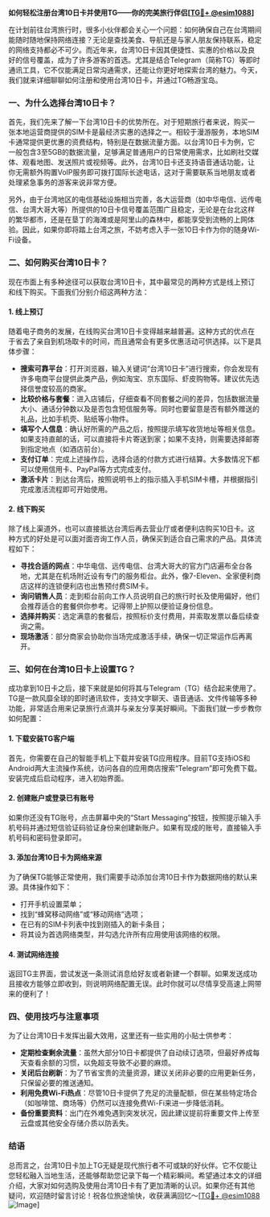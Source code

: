 **如何轻松注册台湾10日卡并使用TG——你的完美旅行伴侣[[TG💪+ @esim1088](https://t.me/s/esim1088)]**

在计划前往台湾旅行时，很多小伙伴都会关心一个问题：如何确保自己在台湾期间能随时随地保持网络连接？无论是查找美食、导航还是与家人朋友保持联系，稳定的网络支持都必不可少。而近年来，台湾10日卡因其便捷性、实惠的价格以及良好的信号覆盖，成为了许多游客的首选。尤其是结合Telegram（简称TG）等即时通讯工具，它不仅能满足日常沟通需求，还能让你更好地探索台湾的魅力。今天，我们就来详细聊聊如何注册和使用台湾10日卡，并通过TG畅游宝岛。

### 一、为什么选择台湾10日卡？

首先，我们先来了解一下台湾10日卡的优势所在。对于短期旅行者来说，购买一张本地运营商提供的SIM卡是最经济实惠的选择之一。相较于漫游服务，本地SIM卡通常提供更优惠的资费结构，特别是在数据流量方面。以台湾10日卡为例，它一般包含3至5GB的数据流量，足够满足普通用户的日常使用需求，比如刷社交媒体、观看地图、发送照片或视频等。此外，台湾10日卡还支持语音通话功能，让你无需额外购置VoIP服务即可拨打国际长途电话，这对于需要联系当地朋友或者处理紧急事务的游客来说非常方便。

另外，由于台湾地区的电信基础设施相当完善，各大运营商（如中华电信、远传电信、台湾大哥大等）所提供的10日卡信号覆盖范围广且稳定，无论是在台北这样的繁华都市，还是在垦丁的海滩或是阿里山的森林中，都能享受到流畅的上网体验。因此，如果你即将踏上台湾之旅，不妨考虑入手一张10日卡作为你的随身Wi-Fi设备。

### 二、如何购买台湾10日卡？

现在市面上有多种途径可以获取台湾10日卡，其中最常见的两种方式是线上预订和线下购买。下面我们分别介绍这两种方法：

#### 1. 线上预订

随着电子商务的发展，在线购买台湾10日卡变得越来越普遍。这种方式的优点在于省去了亲自到机场取卡的时间，而且通常会有更多优惠活动可供选择。以下是具体步骤：

- **搜索可靠平台**：打开浏览器，输入关键词“台湾10日卡”进行搜索，你会发现有许多电商平台提供此类产品，例如淘宝、京东国际、虾皮购物等。建议优先选择信誉度较高的商家。
- **比较价格与套餐**：进入店铺后，仔细查看不同套餐之间的差异，包括数据流量大小、通话分钟数以及是否包含短信服务等。同时也要留意是否有额外赠送的礼品，比如手机壳、贴纸等小物件。
- **填写个人信息**：确认好所需的产品之后，按照提示填写收货地址等相关信息。如果支持直邮的话，可以直接将卡片寄送到家；如果不支持，则需要选择邮寄到指定地点（如酒店前台）。
- **支付订单**：完成上述操作后，选择合适的付款方式进行结算。大多数情况下都可以使用信用卡、PayPal等方式完成支付。
- **激活卡片**：到达台湾后，按照说明书上的指示插入手机SIM卡槽，并根据指引完成激活流程即可开始使用。

#### 2. 线下购买

除了线上渠道外，也可以直接抵达台湾后再去营业厅或者便利店购买10日卡。这种方式的好处是可以面对面咨询工作人员，确保买到适合自己需求的产品。具体流程如下：

- **寻找合适的网点**：中华电信、远传电信、台湾大哥大的官方门店遍布全台各地，尤其是在机场附近设有专门的服务柜台。此外，像7-Eleven、全家便利商店这样的连锁便利店也出售预付费SIM卡。
- **询问销售人员**：走到柜台前向工作人员说明自己的旅行时长及使用偏好，他们会推荐适合的套餐供你参考。记得带上护照以便验证身份信息。
- **选择并购买**：选定满意的套餐后，按照标价支付费用，并索取发票以备后续查询之需。
- **现场激活**：部分商家会协助你当场完成激活手续，确保一切正常运作后再离开。

### 三、如何在台湾10日卡上设置TG？

成功拿到10日卡之后，接下来就是如何将其与Telegram（TG）结合起来使用了。TG是一款风靡全球的即时通讯软件，支持文字聊天、语音通话、文件传输等多种功能，非常适合用来记录旅行点滴并与亲友分享美好瞬间。下面我们就一步步教你如何配置：

#### 1. 下载安装TG客户端

首先，你需要在自己的智能手机上下载并安装TG应用程序。目前TG支持iOS和Android两大主流操作系统，访问各自的应用商店搜索“Telegram”即可免费下载。安装完成后启动程序，进入初始界面。

#### 2. 创建账户或登录已有账号

如果你还没有TG账号，点击屏幕中央的“Start Messaging”按钮，按照提示输入手机号码并通过短信验证码验证身份来创建新账户。如果有现成的账号，直接输入手机号码和密码登录即可。

#### 3. 添加台湾10日卡为网络来源

为了确保TG能够正常使用，我们需要手动添加台湾10日卡作为数据网络的默认来源。具体操作如下：

- 打开手机设置菜单；
- 找到“蜂窝移动网络”或“移动网络”选项；
- 在已有的SIM卡列表中找到刚插入的新卡条目；
- 将其设为首选网络类型，并勾选允许所有应用使用该网络的权限。

#### 4. 测试网络连接

返回TG主界面，尝试发送一条测试消息给好友或者新建一个群聊。如果发送成功且接收方能够立即收到，则说明网络配置无误。此时你就可以尽情享受高速上网带来的便利了！

### 四、使用技巧与注意事项

为了让台湾10日卡发挥出最大效用，这里还有一些实用的小贴士供参考：

- **定期检查剩余流量**：虽然大部分10日卡都提供了自动续订选项，但最好养成每天查看余额的习惯，以免超支导致不必要的麻烦。
- **关闭后台刷新**：为了节省宝贵的流量资源，建议关闭非必要的应用更新任务，只保留必要的推送通知。
- **利用免费Wi-Fi热点**：尽管10日卡提供了充足的流量配额，但在某些特定场合（如咖啡馆、商场等）仍然可以连接免费Wi-Fi来进一步降低消耗。
- **备份重要资料**：出门在外难免遇到突发状况，因此建议提前将重要文件上传至云盘或其他安全存储介质以防丢失。

### 结语

总而言之，台湾10日卡加上TG无疑是现代旅行者不可或缺的好伙伴。它不仅能让您轻松融入当地生活，还能够帮助您记录下每一个精彩瞬间。希望通过本文的详细介绍，大家对如何选购及使用台湾10日卡有了更加清晰的认识。如果你还有其他疑问，欢迎随时留言讨论！祝各位旅途愉快，收获满满回忆～[[TG💪+ @esim1088](https://t.me/s/esim1088) ![Image](https://i.postimg.cc/4NQfJmqS/Snipaste-2025-05-13-00-14-12.png)]